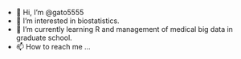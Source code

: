 - 👋 Hi, I’m @gato5555
- 👀 I’m interested in biostatistics.
- 🌱 I’m currently learning R and management of medical big data in graduate school.
- 📫 How to reach me ...

<!---
gato5555/gato5555 is a ✨ special ✨ repository because its `README.md` (this file) appears on your GitHub profile.
You can click the Preview link to take a look at your changes.
--->
